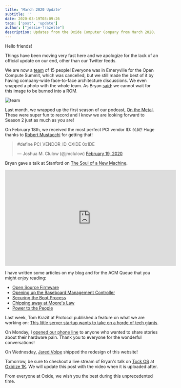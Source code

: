 ```yaml
---
title: 'March 2020 Update'
subtitle: ''
date: 2020-03-19T03:09:26
tags: ['post', 'update']
author: ["jessie-frazelle"]
description: Updates from the Oxide Computer Company from March 2020.
---
```


Hello friends!

Things have been moving very fast here and we apologize for the lack of an official update on our end, other than our Twitter feeds.

We are now a [team](/team) of 15 people! Everyone was in Emeryville for the Open Compute Summit, which was cancelled, but we still made the best of it by having company-wide face-to-face architecture discussions. We even snapped a photo with the whole team. As Bryan [said](https://twitter.com/bcantrill/status/1237463119581949953): we cannot wait for this image to be burned into a ROM.

![team](/images/team.jpg)

Last month, we wrapped up the first season of our podcast, [On the Metal](https://oxide.computer/podcast/). These were super fun to record and I know we are looking forward to Season 2 just as much as you are!

On February 18th, we received the most perfect PCI vendor ID: `01DE`! Huge thanks to [Robert Mustacchi](https://twitter.com/rmustacc) for getting that!

<blockquote class="twitter-tweet"><p lang="ca" dir="ltr">#​define PCI_VENDOR_ID_OXIDE 0x1DE</p>&mdash; Joshua M. Clulow (@jmclulow) <a href="https://twitter.com/jmclulow/status/1229923714218594305?ref_src=twsrc%5Etfw">February 19, 2020</a></blockquote> <script async src="https://platform.twitter.com/widgets.js" charset="utf-8"></script>

Bryan gave a talk at Stanford on [The Soul of a New Machine](https://www.youtube.com/watch?v=vvZA9n3e5pc).

<iframe width="560" height="315" src="https://www.youtube.com/embed/vvZA9n3e5pc" frameborder="0" allow="accelerometer; autoplay; encrypted-media; gyroscope; picture-in-picture" allowfullscreen></iframe>

I have written some articles on my blog and for the ACM Queue that you might enjoy reading:

- [Open Source Firmware](https://cacm.acm.org/magazines/2019/10/239673-open-source-firmware/fulltext)
- [Opening up the Baseboard Management Controller](https://cacm.acm.org/magazines/2020/2/242346-opening-up-the-baseboard-management-controller/fulltext)
- [Securing the Boot Process](https://cacm.acm.org/magazines/2020/3/243026-securing-the-boot-process/fulltext)
- [Chipping away at Moore's Law](https://queue.acm.org/detail.cfm?id=3388515)
- [Power to the People](https://blog.jessfraz.com/post/power-to-the-people/)

Last week, Tom Krazit at Protocol published a feature on what we are working on: [This little server startup wants to take on a horde of tech giants](https://www.protocol.com/oxide-computer-cloud-server).

On Monday, I [opened our phone line](https://twitter.com/jessfraz/status/1239584753205923841) to anyone who wanted to share stories about their hardware pain. Thank you to everyone for the wonderful conversations!

On Wednesday, [Jared Volpe](https://twitter.com/plainspace) shipped the redesign of this website! 

Tomorrow, be sure to checkout a live stream of Bryan's talk on [Tock OS](https://www.tockos.org/) at [Oxidize 1K](https://oxidizeconf.com/oxidize-1k/). We will update this post with the video when it is uploaded after.

From everyone at Oxide, we wish you the best during this unprecedented time.
